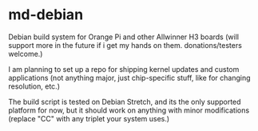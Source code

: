 # md-debian
Debian build system for Orange Pi and other Allwinner H3 boards (will support more in the future if i get my hands on them. donations/testers welcome.)

I am planning to set up a repo for shipping kernel updates and custom applications (not anything major, just chip-specific stuff, like for changing resolution, etc.)

The build script is tested on Debian Stretch, and its the only supported platform for now, but it should work on anything with minor modifications (replace "CC" with any triplet your system uses.)
